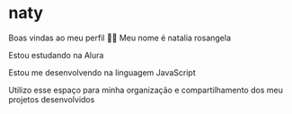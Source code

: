 # naty
Boas vindas ao meu perfil 💙💙
Meu nome é natalia rosangela

Estou estudando na Alura

Estou me desenvolvendo na linguagem JavaScript

Utilizo esse espaço para minha organização e compartilhamento dos meu projetos desenvolvidos
